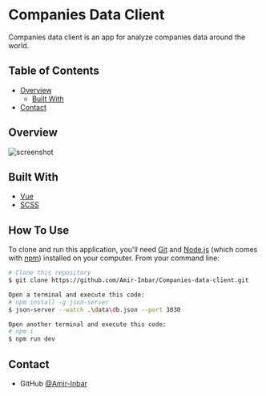 
# Companies Data Client

Companies data client is an app for analyze companies data around the world.



## Table of Contents

- [Overview](#overview)
  - [Built With](#built-with)
- [Contact](#contact)


## Overview

![screenshot](https://res.cloudinary.com/cloudproj/image/upload/v1657973724/Interview/companies_snapshot_jcb7zw.png)



## Built With


- [Vue](https://vuejs.org/)
- [SCSS](https://sass-lang.com/)

## How To Use

To clone and run this application, you'll need [Git](https://git-scm.com) and [Node.js](https://nodejs.org/en/download/) (which comes with [npm](http://npmjs.com)) installed on your computer. From your command line:

```bash
# Clone this repository
$ git clone https://github.com/Amir-Inbar/Companies-data-client.git

Open a terminal and execute this code:
# npm install -g json-server
$ json-server --watch .\data\db.json --port 3030

Open another terminal and execute this code:
# npm i
$ npm run dev
```

## Contact

- GitHub [@Amir-Inbar](https://github.com/Amir-Inbar})